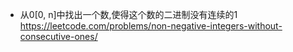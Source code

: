 








- 从0[0, n]中找出一个数,使得这个数的二进制没有连续的1 https://leetcode.com/problems/non-negative-integers-without-consecutive-ones/




















